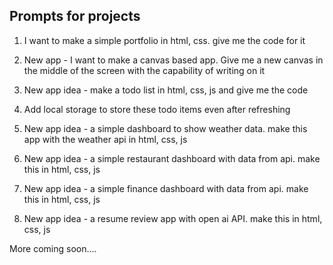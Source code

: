 ## Prompts for projects

1. I want to make a simple portfolio in html, css. give me the code for it

2. New app - I want to make a canvas based app. Give me a new canvas in the middle of the screen with the capability of writing on it

3. New app idea - make a todo list in html, css, js and give me the code

4. Add local storage to store these todo items even after refreshing

5. New app idea - a simple dashboard to show weather data. make this app with the weather api in html, css, js

6. New app idea - a simple restaurant dashboard with data from api. make this in html, css, js

7. New app idea - a simple finance dashboard with data from api. make this in html, css, js

8. New app idea - a resume review app with open ai API. make this in html, css, js

More coming soon....
